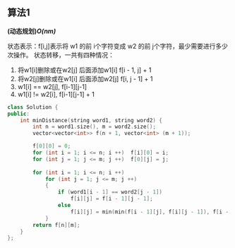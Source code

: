 ## 算法1

**(动态规划)*O(nm)***

状态表示：f[i,j]表示将 w1 的前 i个字符变成 w2 的前 j个字符，最少需要进行多少次操作。
状态转移，一共有四种情况：
1. 将w1[i]删除或在w2[j] 后面添加w1[i]  f[i - 1, j] + 1
2. 将w2[j]删除或在w1[i] 后面添加w2[j]  f[i, j - 1] + 1
3. w1[i] == w2[j],  f[i-1][j-1]
4. w1[i] != w2[i],  f[i-1][j-1] + 1


```CPP
class Solution {
public:
    int minDistance(string word1, string word2) {
        int n = word1.size(), m = word2.size();
        vector<vector<int>> f(n + 1, vector<int> (m + 1));

        f[0][0] = 0;
        for (int i = 1; i <= n; i ++)  f[i][0] = i;
        for (int j = 1; j <= m; j ++)  f[0][j] = j;
        
        for (int i = 1; i <= n; i ++)
            for (int j = 1; j <= m; j ++)
            {
                if (word1[i - 1] == word2[j - 1])
                    f[i][j] = f[i - 1][j - 1];
                else
                    f[i][j] = min(min(f[i - 1][j], f[i][j - 1]), f[i - 1][j - 1]) + 1;
            }
        return f[n][m];
    }
};
```
